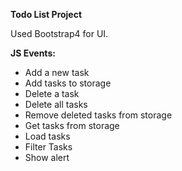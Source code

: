 <strong>Todo List Project</strong>

<p>Used Bootstrap4 for UI.</p>

<strong>JS Events:</strong>
<ul>
<li>Add a new task</li>
<li>Add tasks to storage</li>
<li>Delete a task</li>
<li>Delete all tasks</li>
<li>Remove deleted tasks from storage</li>
<li>Get tasks from storage</li>
<li>Load tasks</li>
<li>Filter Tasks</li>
<li>Show alert</li>
</ul>
